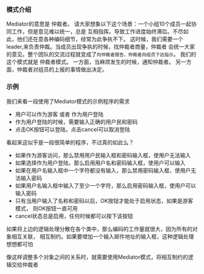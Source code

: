### 模式介绍
Mediator的意思是 仲裁者。
请大家想象以下这个场景：一个小组10个成员一起协同工作，但是意见难以统一，总是
互相指挥。导致工作进度始终滞后。不尽如此，他们还在意各种编码细节，经常为此争执不下。
这时候，我们需要一个leader,来负责仲裁。当成员出现争执的时候，找仲裁者商量，仲裁者
会统一大家的意见。整个团队的交流过程就变成了`向仲裁者报告，仲裁者向组员下达指示`。
我们的这个模式就是 仲裁者模式。
一方面，当麻烦发生的时候，通知仲裁者。
另一方面，仲裁者对组员的上报的事情做出决定。

### 示例
我们来看一段使用了Mediator模式的示例程序的需求
- 用户可以作为游客 或者 作为用户登陆
- 作为用户登陆的时候，需要输入正确的用户民和密码
- 点击OK按钮可以登陆，点击cancel可以取消登陆

看起来这似乎是一段很简单的程序，不过真的如此么？
- 如果作为游客访问，那么禁用用户民输入框和密码输入框，使用户无法输入
- 如果选择作为用户登陆，那么启用用户名和密码输入框，使用户可以输入
- 如果在用户名输入框中一个字符都没有输入，那么禁用密码输入框，使用户无法输入密码
- 如果用户名输入框中输入了至少一个字符，那么启用密码输入框，使用户可以输入密码
- 只有当用户输入了名称和密码以后，OK按钮才能处于启用状态，如果是游客模式，
则OK按钮一直可用
- cancel状态总是启用，任何时候都可以按下该按钮


如果将上边的逻辑处理分散在各个类中，那么编码的工作量就很大，因为所有的对象相互关联，
相互制约。如果要增加一个输入邮件地址的输入框，这种逻辑处理想想都可怕

像这样调整多个对象之间的关系时，就需要使用Mediator模式，将相互制约的逻辑交给仲裁者
